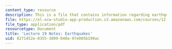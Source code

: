 ```yaml
---
content_type: resource
description: This is a file that contains information regarding earthquakes.
file: https://ol-ocw-studio-app-production.s3.amazonaws.com/courses/12-001-introduction-to-geology-fall-2013/8271452e03553099040a97e005b199ac_MIT12_001F13_Lec19Notes.pdf
file_type: application/pdf
resourcetype: Document
title: 'Lecture 19 Notes: Earthquakes'
uid: 8271452e-0355-3099-040a-97e005b199ac
---
```

